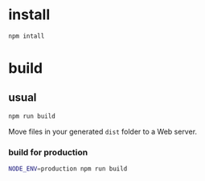 
# install

```bash
npm intall
```

# build
## usual

```bash
npm run build
```

Move files in your generated `dist` folder to a Web server.

### build for production

```bash
NODE_ENV=production npm run build
```

